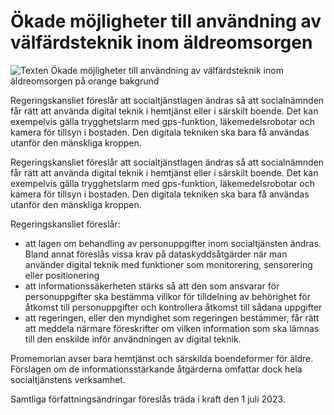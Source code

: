 # Ökade möjligheter till användning av välfärdsteknik inom äldreomsorgen

![Texten  Ökade möjligheter till användning av välfärdsteknik inom äldreomsorgen på orange bakgrund](/contentassets/1ab9d14e5c8d4aa1a0ed4de61049d315/ds20224.jpg?width=150&quality=85)

Regeringskansliet föreslår att socialtjänstlagen ändras så att socialnämnden får rätt att använda digital teknik i hemtjänst eller i särskilt boende. Det kan exempelvis gälla trygghetslarm med gps-funktion, läkemedelsrobotar och kamera för tillsyn i bostaden. Den digitala tekniken ska bara få användas utanför den mänskliga kroppen.

Regeringskansliet föreslår att socialtjänstlagen ändras så att socialnämnden får rätt att använda digital teknik i hemtjänst eller i särskilt boende. Det kan exempelvis gälla trygghetslarm med gps-funktion, läkemedelsrobotar och kamera för tillsyn i bostaden. Den digitala tekniken ska bara få användas utanför den mänskliga kroppen.

Regeringskansliet föreslår:

* att lagen om behandling av personuppgifter inom socialtjänsten ändras. Bland annat föreslås vissa krav på dataskyddsåtgärder när man använder digital teknik med funktioner som monitorering, sensorering eller positionering
* att informationssäkerheten stärks så att den som ansvarar för personuppgifter ska bestämma villkor för tilldelning av behörighet för åtkomst till personuppgifter och kontrollera åtkomst till sådana uppgifter
* att regeringen, eller den myndighet som regeringen bestämmer, får rätt att meddela närmare föreskrifter om vilken information som ska lämnas till den enskilde inför användningen av digital teknik.

Promemorian avser bara hemtjänst och särskilda boendeformer för äldre. Förslagen om de informationsstärkande åtgärderna omfattar dock hela socialtjänstens verksamhet.

Samtliga författningsändringar föreslås träda i kraft den 1 juli 2023.
